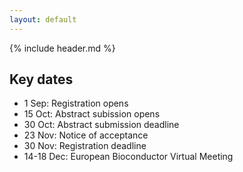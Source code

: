 ```yaml
---
layout: default
---
```


{% include header.md %}

## Key dates

- 1 Sep: Registration opens
- 15 Oct: Abstract subission opens
- 30 Oct: Abstract submission deadline
- 23 Nov: Notice of acceptance
- 30 Nov: Registration deadline
- 14-18 Dec: European Bioconductor Virtual Meeting
